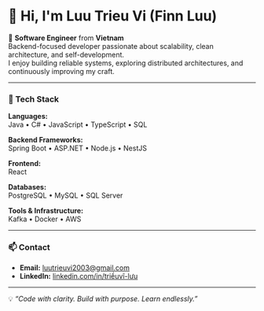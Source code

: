 # 👋 Hi, I'm Luu Trieu Vi (Finn Luu)

🎯 **Software Engineer** from **Vietnam**  
Backend-focused developer passionate about scalability, clean architecture, and self-development.  
I enjoy building reliable systems, exploring distributed architectures, and continuously improving my craft.

---

### 🧠 Tech Stack

**Languages:**  
Java • C# • JavaScript • TypeScript • SQL  

**Backend Frameworks:**  
Spring Boot • ASP.NET • Node.js • NestJS  

**Frontend:**  
React  

**Databases:**  
PostgreSQL • MySQL • SQL Server  

**Tools & Infrastructure:**  
Kafka • Docker • AWS  

---

### 📫 Contact

- **Email:** [luutrieuvi2003@gmail.com](mailto:luutrieuvi2003@gmail.com)  
- **LinkedIn:** [linkedin.com/in/triềuvĩ-lưu](https://www.linkedin.com/in/tri%E1%BB%81u-v%C4%A9-l%C6%B0u-a151782a2/)

---

💡 *“Code with clarity. Build with purpose. Learn endlessly.”*
